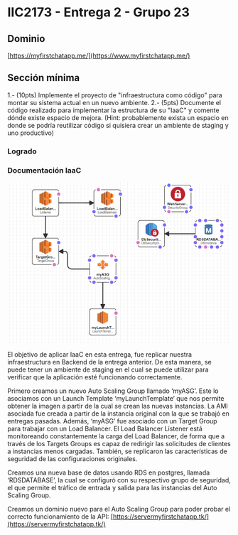 # IIC2173 - Entrega 2 - Grupo 23

## Dominio 

[https://myfirstchatapp.me/](https://www.myfirstchatapp.me/)


## Sección mínima

1.- (10pts) Implemente el proyecto de "infraestructura como código" para montar su sistema actual en un nuevo ambiente. 2.- (5pts) Documente el código realizado
para implementar la estructura de su "IaaC" y comente dónde existe espacio de mejora. (Hint: probablemente exista un espacio en donde se podría reutilizar código
si quisiera crear un ambiente de staging y uno productivo)

### Logrado

### Documentación IaaC

![Diagrama Iaac Backend](cloudformation.PNG)

El objetivo de aplicar IaaC en esta entrega, fue replicar nuestra infraestructura en Backend de la entrega anterior. De esta manera, se puede tener un ambiente de staging en el cual se puede utilizar para verificar que la aplicación esté funcionando correctamente.

Primero creamos un nuevo Auto Scaling Group llamado ‘myASG’. Este lo asociamos con un Launch Template ‘myLaunchTemplate’ que nos permite obtener la imagen a partir de la cual se crean las nuevas instancias. La AMI asociada fue creada a partir de la instancia original con la que se trabajó en entregas pasadas. Además, ‘myASG’ fue asociado con un Target Group para trabajar con un Load Balancer. El Load Balancer Listener está monitoreando constantemente la carga del Load Balancer, de forma que a través de los Targets Groups es capaz de redirigir las solicitudes de clientes a instancias menos cargadas. También, se replicaron las características de seguridad de las configuraciones originales.

Creamos una nueva base de datos usando RDS en postgres, llamada ‘RDSDATABASE’, la cual se configuró con su respectivo grupo de seguridad, el que permite el tráfico de entrada y salida para las instancias del Auto Scaling Group.

Creamos un dominio nuevo para el Auto Scaling Group para poder probar el correcto funcionamiento de la API: [https://servermyfirstchatapp.tk/](https://servermyfirstchatapp.tk/)
